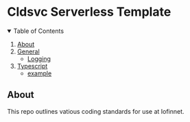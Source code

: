 # Cldsvc Serverless Template

<!-- TABLE OF CONTENTS -->
<details open="open">
  <summary>Table of Contents</summary>
  <ol>
    <li>
      <a href="#about">About</a>
    </li>
    <li>
      <a href="#">General</a>
      <ul>
        <li><a href="/sections/general/logging.md">Logging</a></li>
      </ul>
    </li>
    <li>
      <a href="#">Typescript</a>
      <ul>
        <li><a href="/sections/typescript/example.md">example</a></li>
      </ul>
    </li>
  </ol>
</details>

<!-- ABOUT-->

## About

This repo outlines vatious coding standards for use at Iofinnet.


